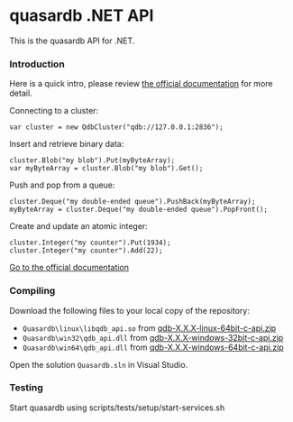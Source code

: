 # quasardb .NET API

This is the quasardb API for .NET.


### Introduction

Here is a quick intro, please review [the official documentation](https://doc.quasardb.net/dotnet) for more detail.

Connecting to a cluster:

    var cluster = new QdbCluster("qdb://127.0.0.1:2836");

Insert and retrieve binary data:

    cluster.Blob("my blob").Put(myByteArray);
    var myByteArray = cluster.Blob("my blob").Get();

Push and pop from a queue:

    cluster.Deque("my double-ended queue").PushBack(myByteArray);
    myByteArray = cluster.Deque("my double-ended queue").PopFront();

Create and update an atomic integer:

    cluster.Integer("my counter").Put(1934);
    cluster.Integer("my counter").Add(22);

[Go to the official documentation](https://doc.quasardb.net/dotnet)

### Compiling

Download the following files to your local copy of the repository:

* `Quasardb\linux\libqdb_api.so` from [qdb-X.X.X-linux-64bit-c-api.zip](https://download.quasardb.net/quasardb/)
* `Quasardb\win32\qdb_api.dll` from [qdb-X.X.X-windows-32bit-c-api.zip](https://download.quasardb.net/quasardb/)
* `Quasardb\win64\qdb_api.dll` from [qdb-X.X.X-windows-64bit-c-api.zip](https://download.quasardb.net/quasardb/)

Open the solution `Quasardb.sln` in Visual Studio.

### Testing

Start quasardb using scripts/tests/setup/start-services.sh
